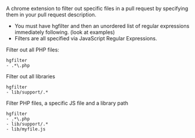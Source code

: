 A chrome extension to filter out specific files in a pull request by specifying them in your pull request description.


* You must have hgfilter and then an unordered list of regular expressions immediately following. (look at examples)
* Filters are all specified via JavaScript Regular Expressions.


Filter out all PHP files:

    hgfilter
    - .*\.php
    
    

Filter out all libraries

    hgfilter
    - lib/support/.*
    

Filter PHP files, a specific JS file and a library path

    hgfilter
    - .*\.php
    - lib/support/.*
    - lib/myfile.js
